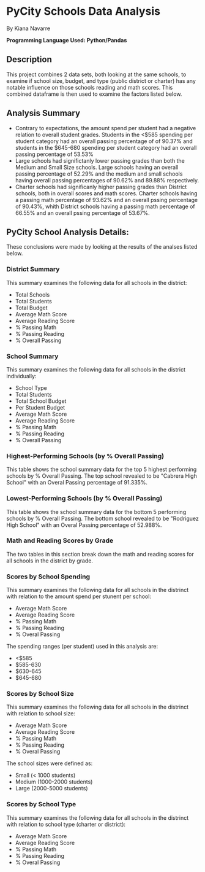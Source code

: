 # PyCity Schools Data Analysis 
By Kiana Navarre

**Programming Language Used: Python/Pandas**

## Description
This project combines 2 data sets, both looking at the same schools, to examine if school size, budget, and type (public district or charter) has any notable influence on those schools reading and math scores.  This combined dataframe is then used to examine the factors listed below. 

## Analysis Summary
- Contrary to expectations, the amount spend per student had a negative relation to overall student grades.  Students in the <$585 spending per student category had an overall passing percentage of of 90.37% and students in the $645-680 spending per student category had an overall passing percentage of 53.53%
- Large schools had significtanly lower passing grades than both the Medium and Small Size schools.  Large schools having an overall passing percentage of 52.29% and the medium and small schools having overall passing percentages of 90.62% and 89.88% respectively.  
- Charter schools had significanly higher passing grades than District schools, both in overall scores and math scores. Charter schools having a passing math percentage of 93.62% and an overall pssing percentage of 90.43%, whith District schools having a passing math percentage of 66.55% and an overall pssing percentage of 53.67%.

## PyCity School Analysis Details: 
These conclusions were made by looking at the results of the analses listed below. 

### District Summary
This summary examines the following data for all schools in the district: 
- Total Schools
- Total Students
- Total Budget 
- Average Math Score
- Average Reading Score
- % Passing Math
- % Passing Reading 
- % Overall Passing 

### School Summary
This summary examines the following data for all schools in the district individually: 
- School Type 
- Total Students
- Total School Budget
- Per Student Budget
- Average Math Score
- Average Reading Score
- % Passing Math
- % Passing Reading 
- % Overall Passing 

### Highest-Performing Schools (by % Overall Passing)
This table shows the school summary data for the top 5 highest performing schools by % Overall Passing.  The top school revealed to be "Cabrera High School" with an Overal Passing percentage of 91.335%.   

### Lowest-Performing Schools (by % Overall Passing)
This table shows the school summary data for the bottom 5 performing schools by % Overall Passing.  The bottom school revealed to be "Rodriguez High School" with an Overal Passing percentage of 52.988%.


### Math and Reading Scores by Grade
The two tables in this section break down the math and reading scores for all schools in the district by grade.  

### Scores by School Spending
This summary examines the following data for all schools in the distrinct with relation to the amount spend per stunent per school:
- Average Math Score
- Average Reading Score
- % Passing Math
- % Passing Reading 
- % Overal Passing

The spending ranges (per student) used in this analysis are:
- <$585
- $585-630
- $630-645
- $645-680

### Scores by School Size
This summary examines the following data for all schools in the distrinct with relation to school size:
- Average Math Score
- Average Reading Score
- % Passing Math
- % Passing Reading 
- % Overal Passing

The school sizes were defined as:
- Small (< 1000 students)
- Medium (1000-2000 students)
- Large (2000-5000 students)

### Scores by School Type 
This summary examines the following data for all schools in the distrinct with relation to school type (charter or district):
- Average Math Score
- Average Reading Score
- % Passing Math
- % Passing Reading 
- % Overal Passing